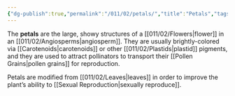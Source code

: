 ```yaml
---
{"dg-publish":true,"permalink":"/011/02/petals/","title":"Petals","tags":["BIOL412"],"noteIcon":"fallback","created":"2024-09-26T13:45:04.112-07:00","updated":"2024-09-26T15:22:37.697-07:00"}
---
```


The **petals** are the large, showy structures of a [[011/02/Flowers\|flower]] in an [[011/02/Angiosperms\|angiosperm]]. They are usually brightly-colored via [[Carotenoids\|carotenoids]] or other [[011/02/Plastids\|plastid]] pigments, and they are used to attract pollinators to transport their [[Pollen Grains\|pollen grains]] for reproduction.

Petals are modified from [[011/02/Leaves\|leaves]] in order to improve the plant’s ability to [[Sexual Reproduction\|sexually reproduce]].